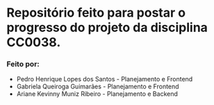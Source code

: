 # Repositório feito para postar o progresso do projeto da disciplina CC0038.
<h3> Feito por:</h3>
<ul>
  <li>Pedro Henrique Lopes dos Santos - Planejamento e Frontend</li>
  <li>Gabriela Queiroga Guimarães - Planejamento e Frontend</li>
  <li>Ariane Kevinny Muniz Ribeiro - Planejamento e Backend</li>
</ul>

